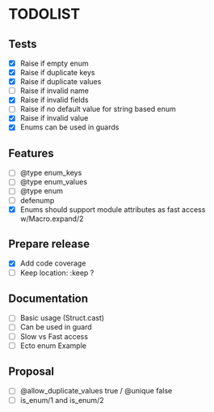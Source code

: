 # TODOLIST

## Tests

- [x] Raise if empty enum
- [x] Raise if duplicate keys
- [x] Raise if duplicate values
- [ ] Raise if invalid name
- [x] Raise if invalid fields
- [ ] Raise if no default value for string based enum
- [x] Raise if invalid value
- [x] Enums can be used in guards

## Features

- [ ] @type enum_keys
- [ ] @type enum_values
- [ ] @type enum
- [ ] defenump
- [x] Enums should support module attributes as fast access w/Macro.expand/2

## Prepare release

- [x] Add code coverage
- [ ] Keep location: :keep ?

## Documentation

- [ ] Basic usage (Struct.cast)
- [ ] Can be used in guard
- [ ] Slow vs Fast access
- [ ] Ecto enum Example

## Proposal

- [ ] @allow_duplicate_values true / @unique false
- [ ] is_enum/1 and is_enum/2
